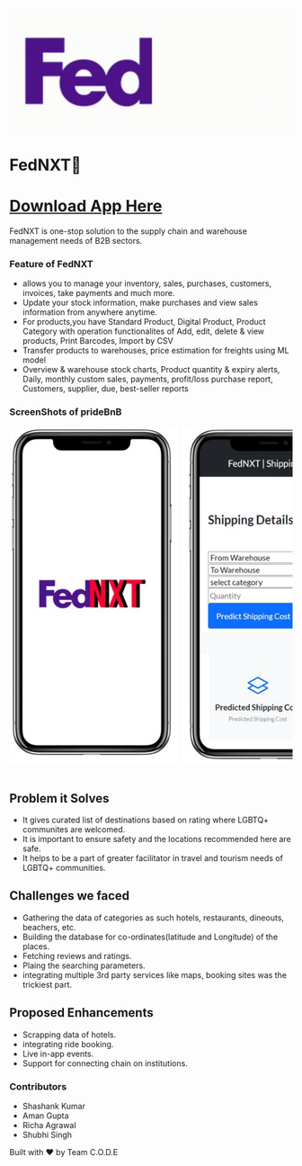 ![](./Image-Assets/image1.gif)
# FedNXT🌈
# [Download App Here](https://drive.google.com/file/d/11wZ_09a3Q_Dx0UdZoB4NDb7GwuoueZkc/view?usp=share_link)   
FedNXT is one-stop solution to the supply chain and warehouse management needs of B2B sectors. 


### Feature of FedNXT
- allows you to manage your inventory, sales, purchases, customers, invoices, take payments and much more.
- Update your stock information, make purchases and view sales information from anywhere anytime. 
- For products,you have Standard Product, Digital Product, Product Category with operation functionalites of Add, edit, delete & view products, Print Barcodes, Import by CSV
- Transfer products to warehouses, price estimation for freights using ML model
- Overview & warehouse stock charts, Product quantity & expiry alerts, Daily, monthly custom sales, payments, profit/loss purchase report, Customers, supplier, due, best-seller reports


### ScreenShots of prideBnB 
<pre>
<img src="./images/img1.jpg" alt="1" width="300" height="600" /> <img src="./images/img2.jpg" alt="1" width="300" height="600" /> <img src="./images/img3.jpg" alt="1" width="300" height="600" /> <img src="./images/img11.jpg" alt="1" width="300" height="600" /> <img src="./images/img4.jpg" alt="1" width="300" height="600" /> <img src="./images/img5.jpg" alt="1"
	 width="300" height="600" /> <img src="./images/img6.jpg" alt="1"
	 width="300" height="600" /> <img src="./images/img7.jpg" alt="1"
	 width="300" height="600" />

</pre>

## Problem it Solves

- It gives curated list of destinations based on rating where LGBTQ+ communites are welcomed.
- It is important to ensure safety and the locations recommended here are safe.
- It helps to be a part of greater facilitator in travel and tourism needs of LGBTQ+ communities.

## Challenges we faced

- Gathering the data of categories as such hotels, restaurants, dineouts, beachers, etc.
- Building the database for co-ordinates(latitude and Longitude) of the places.
- Fetching reviews and ratings.
- Plaing the searching parameters.
- integrating multiple 3rd party services like maps, booking sites was the trickiest part.

## Proposed Enhancements
- Scrapping data of hotels.
- integrating ride booking.
- Live in-app events.
- Support for connecting chain on institutions.

### Contributors
- Shashank Kumar
- Aman Gupta
- Richa Agrawal
- Shubhi Singh

Built with ❤️ by Team C.O.D.E

